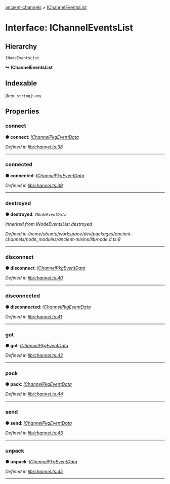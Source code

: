 [ancient-channels](../README.md) > [IChannelEventsList](../interfaces/ichanneleventslist.md)



# Interface: IChannelEventsList

## Hierarchy


 `INodeEventsList`

**↳ IChannelEventsList**







## Indexable

\[key: `string`\]:&nbsp;`any`

## Properties
<a id="connect"></a>

###  connect

**●  connect**:  *[IChannelPkgEventData](ichannelpkgeventdata.md)* 

*Defined in [lib/channel.ts:38](https://github.com/AncientSouls/Channels/blob/99cb13c/src/lib/channel.ts#L38)*





___

<a id="connected"></a>

###  connected

**●  connected**:  *[IChannelPkgEventData](ichannelpkgeventdata.md)* 

*Defined in [lib/channel.ts:39](https://github.com/AncientSouls/Channels/blob/99cb13c/src/lib/channel.ts#L39)*





___

<a id="destroyed"></a>

###  destroyed

**●  destroyed**:  *`INodeEventData`* 

*Inherited from INodeEventsList.destroyed*

*Defined in /home/ubuntu/workspace/dev/packages/ancient-channels/node_modules/ancient-mixins/lib/node.d.ts:8*





___

<a id="disconnect"></a>

###  disconnect

**●  disconnect**:  *[IChannelPkgEventData](ichannelpkgeventdata.md)* 

*Defined in [lib/channel.ts:40](https://github.com/AncientSouls/Channels/blob/99cb13c/src/lib/channel.ts#L40)*





___

<a id="disconnected"></a>

###  disconnected

**●  disconnected**:  *[IChannelPkgEventData](ichannelpkgeventdata.md)* 

*Defined in [lib/channel.ts:41](https://github.com/AncientSouls/Channels/blob/99cb13c/src/lib/channel.ts#L41)*





___

<a id="got"></a>

###  got

**●  got**:  *[IChannelPkgEventData](ichannelpkgeventdata.md)* 

*Defined in [lib/channel.ts:42](https://github.com/AncientSouls/Channels/blob/99cb13c/src/lib/channel.ts#L42)*





___

<a id="pack"></a>

###  pack

**●  pack**:  *[IChannelPkgEventData](ichannelpkgeventdata.md)* 

*Defined in [lib/channel.ts:44](https://github.com/AncientSouls/Channels/blob/99cb13c/src/lib/channel.ts#L44)*





___

<a id="send"></a>

###  send

**●  send**:  *[IChannelPkgEventData](ichannelpkgeventdata.md)* 

*Defined in [lib/channel.ts:43](https://github.com/AncientSouls/Channels/blob/99cb13c/src/lib/channel.ts#L43)*





___

<a id="unpack"></a>

###  unpack

**●  unpack**:  *[IChannelPkgEventData](ichannelpkgeventdata.md)* 

*Defined in [lib/channel.ts:45](https://github.com/AncientSouls/Channels/blob/99cb13c/src/lib/channel.ts#L45)*





___


